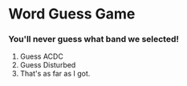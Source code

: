 # Word Guess Game

### You'll never guess what band we selected! ###   


1. Guess ACDC
2. Guess Disturbed
3. That's as far as I got. 
